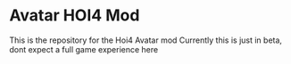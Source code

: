 # Avatar HOI4 Mod
This is the repository for the Hoi4 Avatar mod
Currently this is just in beta, dont expect a full game experience here

